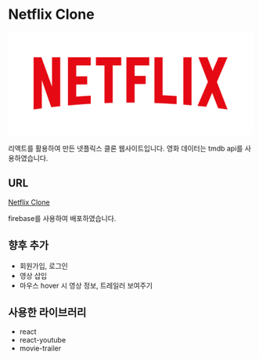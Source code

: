 # Netflix Clone

<img src="./src/static/logo.png" style="width : 500px"/>

리액트를 활용하여 만든 넷플릭스 클론 웹사이트입니다. 영화 데이터는 tmdb api를 사용하였습니다.

## URL

[Netflix Clone](https://netflix-clone-de391.web.app/)

firebase를 사용하여 배포하였습니다.

## 향후 추가

- 회원가입, 로그인
- 영상 삽입
- 마우스 hover 시 영상 정보, 트레일러 보여주기

## 사용한 라이브러리

- react
- react-youtube
- movie-trailer
